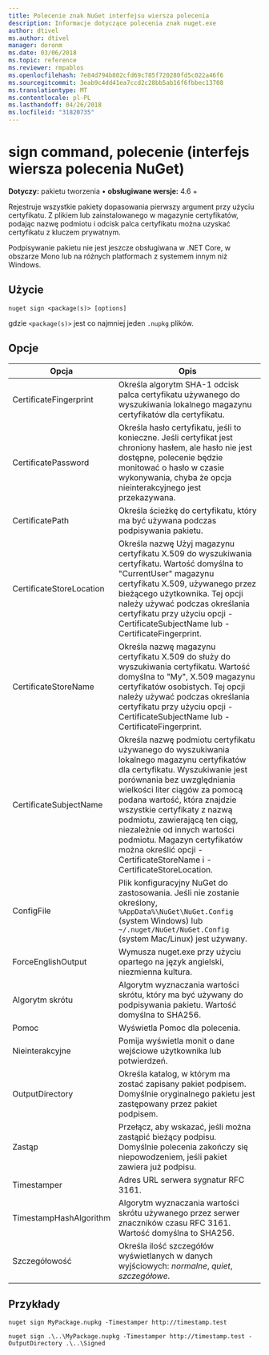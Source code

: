 ```yaml
---
title: Polecenie znak NuGet interfejsu wiersza polecenia
description: Informacje dotyczące polecenia znak nuget.exe
author: dtivel
ms.author: dtivel
manager: doronm
ms.date: 03/06/2018
ms.topic: reference
ms.reviewer: rmpablos
ms.openlocfilehash: 7e84d794b802cfd69c785f720280fd5c022a46f6
ms.sourcegitcommit: 3eab9c4dd41ea7ccd2c28bb5ab16f6fbbec13708
ms.translationtype: MT
ms.contentlocale: pl-PL
ms.lasthandoff: 04/26/2018
ms.locfileid: "31820735"
---
```

# <a name="sign-command-nuget-cli"></a>sign command, polecenie (interfejs wiersza polecenia NuGet)

**Dotyczy:** pakietu tworzenia &bullet; **obsługiwane wersje:** 4.6 +

Rejestruje wszystkie pakiety dopasowania pierwszy argument przy użyciu certyfikatu. Z plikiem lub zainstalowanego w magazynie certyfikatów, podając nazwę podmiotu i odcisk palca certyfikatu można uzyskać certyfikatu z kluczem prywatnym.

Podpisywanie pakietu nie jest jeszcze obsługiwana w .NET Core, w obszarze Mono lub na różnych platformach z systemem innym niż Windows.

## <a name="usage"></a>Użycie

```cli
nuget sign <package(s)> [options]
```

gdzie `<package(s)>` jest co najmniej jeden `.nupkg` plików.

## <a name="options"></a>Opcje

| Opcja | Opis |
| --- | --- |
| CertificateFingerprint | Określa algorytm SHA-1 odcisk palca certyfikatu używanego do wyszukiwania lokalnego magazynu certyfikatów dla certyfikatu. |
| CertificatePassword | Określa hasło certyfikatu, jeśli to konieczne. Jeśli certyfikat jest chroniony hasłem, ale hasło nie jest dostępne, polecenie będzie monitować o hasło w czasie wykonywania, chyba że opcja nieinterakcyjnego jest przekazywana. |
| CertificatePath | Określa ścieżkę do certyfikatu, który ma być używana podczas podpisywania pakietu. |
| CertificateStoreLocation | Określa nazwę Użyj magazynu certyfikatu X.509 do wyszukiwania certyfikatu. Wartość domyślna to "CurrentUser" magazynu certyfikatu X.509, używanego przez bieżącego użytkownika. Tej opcji należy używać podczas określania certyfikatu przy użyciu opcji - CertificateSubjectName lub - CertificateFingerprint. |
| CertificateStoreName | Określa nazwę magazynu certyfikatu X.509 do służy do wyszukiwania certyfikatu. Wartość domyślna to "My", X.509 magazynu certyfikatów osobistych. Tej opcji należy używać podczas określania certyfikatu przy użyciu opcji - CertificateSubjectName lub - CertificateFingerprint. |
| CertificateSubjectName | Określa nazwę podmiotu certyfikatu używanego do wyszukiwania lokalnego magazynu certyfikatów dla certyfikatu.  Wyszukiwanie jest porównania bez uwzględniania wielkości liter ciągów za pomocą podana wartość, która znajdzie wszystkie certyfikaty z nazwą podmiotu, zawierającą ten ciąg, niezależnie od innych wartości podmiotu.  Magazyn certyfikatów można określić opcji - CertificateStoreName i - CertificateStoreLocation. |
| ConfigFile | Plik konfiguracyjny NuGet do zastosowania. Jeśli nie zostanie określony, `%AppData%\NuGet\NuGet.Config` (system Windows) lub `~/.nuget/NuGet/NuGet.Config` (system Mac/Linux) jest używany.|
| ForceEnglishOutput | Wymusza nuget.exe przy użyciu opartego na język angielski, niezmienna kultura. |
| Algorytm skrótu | Algorytm wyznaczania wartości skrótu, który ma być używany do podpisywania pakietu. Wartość domyślna to SHA256. |
| Pomoc | Wyświetla Pomoc dla polecenia. |
| Nieinterakcyjne | Pomija wyświetla monit o dane wejściowe użytkownika lub potwierdzeń. |
| OutputDirectory | Określa katalog, w którym ma zostać zapisany pakiet podpisem. Domyślnie oryginalnego pakietu jest zastępowany przez pakiet podpisem. |
| Zastąp | Przełącz, aby wskazać, jeśli można zastąpić bieżący podpisu. Domyślnie polecenia zakończy się niepowodzeniem, jeśli pakiet zawiera już podpisu. |
| Timestamper | Adres URL serwera sygnatur RFC 3161. |
| TimestampHashAlgorithm | Algorytm wyznaczania wartości skrótu używanego przez serwer znaczników czasu RFC 3161. Wartość domyślna to SHA256. |
| Szczegółowość | Określa ilość szczegółów wyświetlanych w danych wyjściowych: *normalne*, *quiet*, *szczegółowe*. |

## <a name="examples"></a>Przykłady

```cli
nuget sign MyPackage.nupkg -Timestamper http://timestamp.test

nuget sign .\..\MyPackage.nupkg -Timestamper http://timestamp.test -OutputDirectory .\..\Signed
```